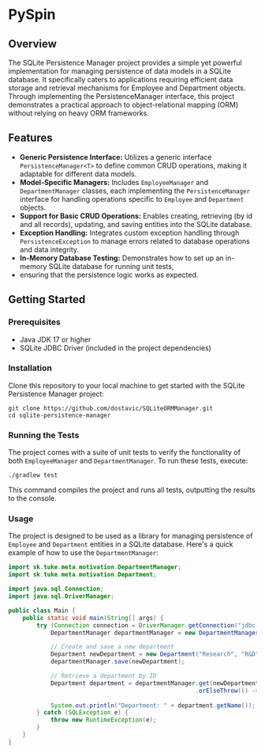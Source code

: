 # PySpin

## Overview
The SQLite Persistence Manager project provides a simple yet powerful implementation for managing persistence of data 
models in a SQLite database. It specifically caters to applications requiring efficient data storage and retrieval 
mechanisms for Employee and Department objects. Through implementing the PersistenceManager interface, this project
demonstrates a practical approach to object-relational mapping (ORM) without relying on heavy ORM frameworks.

## Features
* **Generic Persistence Interface:** Utilizes a generic interface `PersistenceManager<T>` to define common CRUD 
operations, making it adaptable for different data models.
* **Model-Specific Managers:** Includes `EmployeeManager` and `DepartmentManager` classes, each implementing the 
`PersistenceManager` interface for handling operations specific to `Employee` and `Department` objects.
* **Support for Basic CRUD Operations:** Enables creating, retrieving (by id and all records), updating, and saving 
entities into the SQLite database.
* **Exception Handling:** Integrates custom exception handling through `PersistenceException` to manage errors related 
to database operations and data integrity.
* **In-Memory Database Testing:** Demonstrates how to set up an in-memory SQLite database for running unit tests, 
* ensuring that the persistence logic works as expected.

## Getting Started

### Prerequisites
* Java JDK 17 or higher
* SQLite JDBC Driver (included in the project dependencies)

### Installation
Clone this repository to your local machine to get started with the SQLite Persistence Manager project:
```commandline
git clone https://github.com/dostavic/SQLiteORMManager.git
cd sqlite-persistence-manager
```

### Running the Tests
The project comes with a suite of unit tests to verify the functionality of both `EmployeeManager` and 
`DepartmentManager`. To run these tests, execute:
```commandline
./gradlew test
```
This command compiles the project and runs all tests, outputting the results to the console.

### Usage
The project is designed to be used as a library for managing persistence of `Employee` and `Department` entities in a 
SQLite database. Here's a quick example of how to use the `DepartmentManager`:
```java
import sk.tuke.meta.motivation.DepartmentManager;
import sk.tuke.meta.motivation.Department;

import java.sql.Connection;
import java.sql.DriverManager;

public class Main {
    public static void main(String[] args) {
        try (Connection connection = DriverManager.getConnection("jdbc:sqlite:path_to_your_database.db")) {
            DepartmentManager departmentManager = new DepartmentManager(connection);

            // Create and save a new department
            Department newDepartment = new Department("Research", "R&D");
            departmentManager.save(newDepartment);

            // Retrieve a department by ID
            Department department = departmentManager.get(newDepartment.getId())
                                                     .orElseThrow(() -> new RuntimeException("Department not found"));
            
            System.out.println("Department: " + department.getName());
        } catch (SQLException e) {
            throw new RuntimeException(e);
        }
    }
}
```